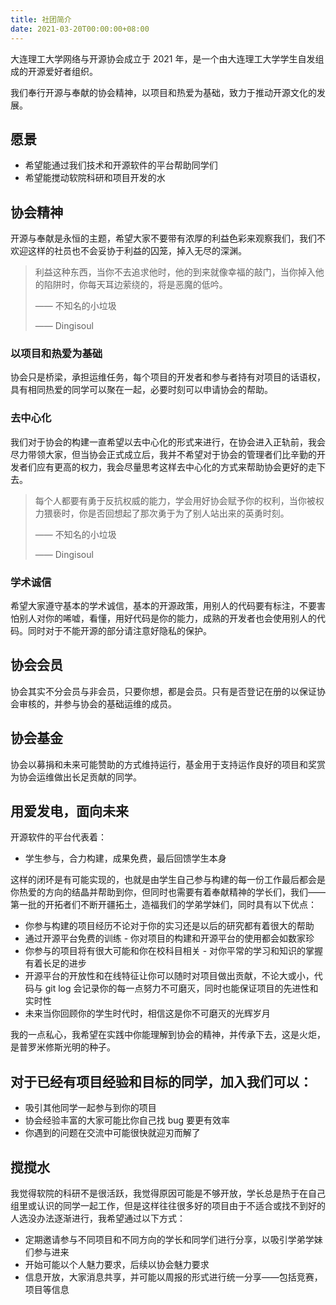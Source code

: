```yaml
---
title: 社团简介
date: 2021-03-20T00:00:00+08:00
---
```


大连理工大学网络与开源协会成立于 2021 年，是一个由大连理工大学学生自发组成的开源爱好者组织。

我们奉行开源与奉献的协会精神，以项目和热爱为基础，致力于推动开源文化的发展。

## 愿景

- 希望能通过我们技术和开源软件的平台帮助同学们
- 希望能搅动软院科研和项目开发的水

## 协会精神

开源与奉献是永恒的主题，希望大家不要带有浓厚的利益色彩来观察我们，我们不欢迎这样的社员也不会妥协于利益的囚笼，掉入无尽的深渊。

> 利益这种东西，当你不去追求他时，他的到来就像幸福的敲门，当你掉入他的陷阱时，你每天耳边萦绕的，将是恶魔的低吟。
>
> —— 不知名的小垃圾
>
> —— Dingisoul

### 以项目和热爱为基础

协会只是桥梁，承担运维任务，每个项目的开发者和参与者持有对项目的话语权，具有相同热爱的同学可以聚在一起，必要时刻可以申请协会的帮助。

### 去中心化

我们对于协会的构建一直希望以去中心化的形式来进行，在协会进入正轨前，我会尽力带领大家，但当协会正式成立后，我并不希望对于协会的管理者们比辛勤的开发者们应有更高的权力，我会尽量思考这样去中心化的方式来帮助协会更好的走下去。

> 每个人都要有勇于反抗权威的能力，学会用好协会赋予你的权利，当你被权力猥亵时，你是否回想起了那次勇于为了别人站出来的英勇时刻。
>
> —— 不知名的小垃圾
>
> —— Dingisoul

### 学术诚信

希望大家遵守基本的学术诚信，基本的开源政策，用别人的代码要有标注，不要害怕别人对你的唏嘘，看懂，用好代码是你的能力，成熟的开发者也会使用别人的代码。同时对于不能开源的部分请注意好隐私的保护。

## 协会会员

协会其实不分会员与非会员，只要你想，都是会员。只有是否登记在册的以保证协会审核的，并参与协会的基础运维的成员。

## 协会基金

协会以募捐和未来可能赞助的方式维持运行，基金用于支持运作良好的项目和奖赏为协会运维做出长足贡献的同学。

## 用爱发电，面向未来

开源软件的平台代表着：

- 学生参与，合力构建，成果免费，最后回馈学生本身

这样的闭环是有可能实现的，也就是由学生自己参与构建的每一份工作最后都会是你热爱的方向的结晶并帮助到你，但同时也需要有着奉献精神的学长们，我们——第一批的开拓者们不断开疆拓土，造福我们的学弟学妹们，同时具有以下优点：

- 你参与构建的项目经历不论对于你的实习还是以后的研究都有着很大的帮助
- 通过开源平台免费的训练 - 你对项目的构建和开源平台的使用都会如数家珍
- 你参与的项目将有很大可能和你在校科目相关 - 对你平常的学习和知识的掌握有着长足的进步
- 开源平台的开放性和在线特征让你可以随时对项目做出贡献，不论大或小，代码与 git log 会记录你的每一点努力不可磨灭，同时也能保证项目的先进性和实时性
- 未来当你回顾你的学生时代时，相信这是你不可磨灭的光辉岁月

我的一点私心，我希望在实践中你能理解到协会的精神，并传承下去，这是火炬，是普罗米修斯光明的种子。

## 对于已经有项目经验和目标的同学，加入我们可以：

- 吸引其他同学一起参与到你的项目
- 协会经验丰富的大家可能比你自己找 bug 要更有效率
- 你遇到的问题在交流中可能很快就迎刃而解了

## 搅搅水

我觉得软院的科研不是很活跃，我觉得原因可能是不够开放，学长总是热于在自己组里或认识的同学一起工作，但是这样往往很多好的项目由于不适合或找不到好的人选没办法逐渐进行，我希望通过以下方式：

- 定期邀请参与不同项目和不同方向的学长和同学们进行分享，以吸引学弟学妹们参与进来
- 开始可能以个人魅力要求，后续以协会魅力要求
- 信息开放，大家消息共享，并可能以周报的形式进行统一分享——包括竞赛，项目等信息
